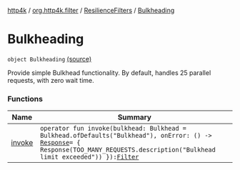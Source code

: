 [http4k](../../../index.md) / [org.http4k.filter](../../index.md) / [ResilienceFilters](../index.md) / [Bulkheading](./index.md)

# Bulkheading

`object Bulkheading` [(source)](https://github.com/http4k/http4k/blob/master/http4k-resilience4j/src/main/kotlin/org/http4k/filter/ResilienceFilters.kt#L87)

Provide simple Bulkhead functionality.
By default, handles 25 parallel requests, with zero wait time.

### Functions

| Name | Summary |
|---|---|
| [invoke](invoke.md) | `operator fun invoke(bulkhead: Bulkhead = Bulkhead.ofDefaults("Bulkhead"), onError: () -> `[`Response`](../../../org.http4k.core/-response/index.md)` = { Response(TOO_MANY_REQUESTS.description("Bulkhead limit exceeded")) }): `[`Filter`](../../../org.http4k.core/-filter/index.md) |
